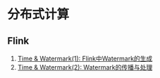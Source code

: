 # 分布式计算 <!-- {docsify-ignore-all} -->

## Flink

1. [Time & Watermark(1): Flink中Watermark的生成](/engineering/flink/time1.md)
2. [Time & Watermark(2): Watermark的传播与处理](/engineering/flink/time2.md)